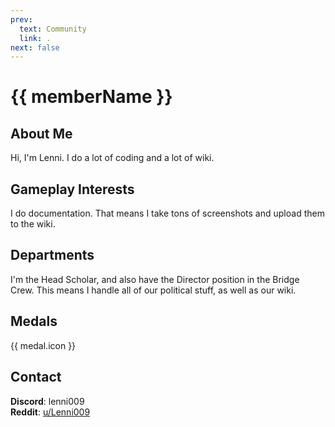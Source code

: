```yaml
---
prev:
  text: Community
  link: .
next: false
---
```

<script setup lang="ts">
import { eisvanaMembers } from '/variables/members';

// Enter your name here
const memberName = 'Lenni';

const playerIndex = eisvanaMembers.findIndex((member) => member.name === memberName);
const medals = eisvanaMembers[playerIndex].medals;
</script>

# {{ memberName }}

## About Me
Hi, I'm Lenni. I do a lot of coding and a lot of wiki.

## Gameplay Interests
I do documentation. That means I take tons of screenshots and upload them to the wiki.

## Departments
I'm the Head Scholar, and also have the Director position in the Bridge Crew. This means I handle all of our political stuff, as well as our wiki.

## Medals
<Badge v-for="medal in medals" :type="medal.type" :title="medal.text">{{ medal.icon }}</Badge>

## Contact
**Discord**: lenni009
<br>
**Reddit**: [u/Lenni009](https://www.reddit.com/user/Lenni009/)
